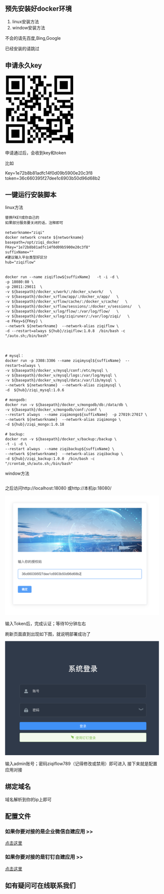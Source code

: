 ## 预先安装好docker环境
1. linux安装方法
2. window安装方法
   
不会的请先百度,Bing,Google

已经安装的请跳过

## 申请永久key

![图 5](images/9f09b5be37a4258ac90f1ef8f486eb730ab12ed984356efee7e18f7f6fb9b5b1.png)  



申请通过后，会收到key和token

比如

Key=1e72b8b81adfc14f0d09b5900e20c3f8
token=36c660395f27dee1c6903b50d96d68b2

## 一键运行安装脚本
linux方法

```
替换FKEY成你自己的
如果部分服务要关闭的话，注释即可

networkname="ziqi"
docker network create ${networkname}
basepath=/opt/ziqi_docker
FKey="1e72b8b81adfc14f0d09b5900e20c3f8"
suffixName=""
#建议输入平台类型好区分
hub="ziqiflow"


docker run --name ziqiflow${suffixName}   -t -i -d \
-p 18080:80 \
-p 28011:29011  \
-v ${basepath}/docker_v/work/:/docker_v/work/   \
-v ${basepath}/docker_v/flow/app/:/docker_v/app/   \
-v ${basepath}/docker_v/flow/cache/:/docker_v/cache/   \
-v ${basepath}/docker_v/flow/sessions/:/docker_v/sessions/   \
-v ${basepath}/docker_v/log/flow/:/var/log/flow/   \
-v ${basepath}/docker_v/log/ziqiruner/:/var/log/ziqi/   \
-e FKey=${FKey} \
--network ${networkname}  --network-alias ziqiflow \
-d --restart=always ${hub}/ziqiflow:1.0.8  /bin/bash -c "/auto.sh;/bin/bash"



# mysql：
docker run -p 3308:3306 --name ziqimysql${suffixName}  --restart=always \
-v ${basepath}/docker_v/mysql/conf:/etc/mysql \
-v ${basepath}/docker_v/mysql/logs:/var/log/mysql \
-v ${basepath}/docker_v/mysql/data:/var/lib/mysql \
--network ${networkname}  --network-alias ziqimysql \
-d  ${hub}/ziqi_mysql:1.0.6

# mongodb:
docker run -v ${basepath}/docker_v/mongodb/db:/data/db \
-v ${basepath}/docker_v/mongodb/conf:/conf \
--restart always  --name ziqimongo${suffixName}  -p 27019:27017 \
--network ${networkname}  --network-alias ziqimongo \
-d ${hub}/ziqi_mongo:1.0.18

# backup:
docker run -v ${basepath}/docker_v/backup:/backup \
-t -i -d \
--restart always  --name ziqibackup${suffixName} \
--network ${networkname}  --network-alias ziqibackup \
-d ${hub}/ziqi_backup:1.0.0  /bin/bash -c "/crontab_sh/auto.sh;/bin/bash"

```

window方法

```
```
之后访问http://localhost:18080 或http://本机ip:18080/


![图 6](images/b34dc806e34a838a3c1ce4115d3e926c5beebc4a1b4eeb12a6a634ed475b0f68.png)  


输入Token后，完成认证；等待10分钟左右

刷新页面直到出现如下图，就说明部署成功了

![图 7](images/4d435818631e92150198661317b2b745eae1ba21c722635609c15ff76ae899d7.png)  



输入admin账号；密码ziqiflow789（记得修改或禁用）即可进入
接下来就是配置应用对接

## 绑定域名

域名解析到你的ip上即可

## 配置文件

### 如果你要对接的是企业微信自建应用 >>
[点击这里](./企业微信自建配置.md)

### 如果你要对接的是钉钉自建应用 >>
[点击这里](./钉钉自建应用配置.md)



## 如有疑问可在线联系我们